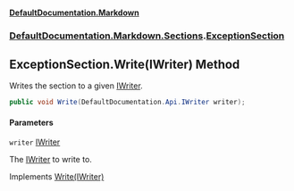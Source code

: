 #### [DefaultDocumentation\.Markdown](../../../../index.md 'index')
### [DefaultDocumentation\.Markdown\.Sections](../../../../index.md#DefaultDocumentation.Markdown.Sections 'DefaultDocumentation\.Markdown\.Sections').[ExceptionSection](index.md 'DefaultDocumentation\.Markdown\.Sections\.ExceptionSection')

## ExceptionSection\.Write\(IWriter\) Method

Writes the section to a given [IWriter](https://github.com/Doraku/DefaultDocumentation/blob/master/documentation/api/DefaultDocumentation/Api/IWriter/index.md 'DefaultDocumentation\.Api\.IWriter')\.

```csharp
public void Write(DefaultDocumentation.Api.IWriter writer);
```
#### Parameters

<a name='DefaultDocumentation.Markdown.Sections.ExceptionSection.Write(DefaultDocumentation.Api.IWriter).writer'></a>

`writer` [IWriter](https://github.com/Doraku/DefaultDocumentation/blob/master/documentation/api/DefaultDocumentation/Api/IWriter/index.md 'DefaultDocumentation\.Api\.IWriter')

The [IWriter](https://github.com/Doraku/DefaultDocumentation/blob/master/documentation/api/DefaultDocumentation/Api/IWriter/index.md 'DefaultDocumentation\.Api\.IWriter') to write to\.

Implements [Write\(IWriter\)](https://github.com/Doraku/DefaultDocumentation/blob/master/documentation/api/DefaultDocumentation/Api/ISection/Write(IWriter).md 'DefaultDocumentation\.Api\.ISection\.Write\(DefaultDocumentation\.Api\.IWriter\)')